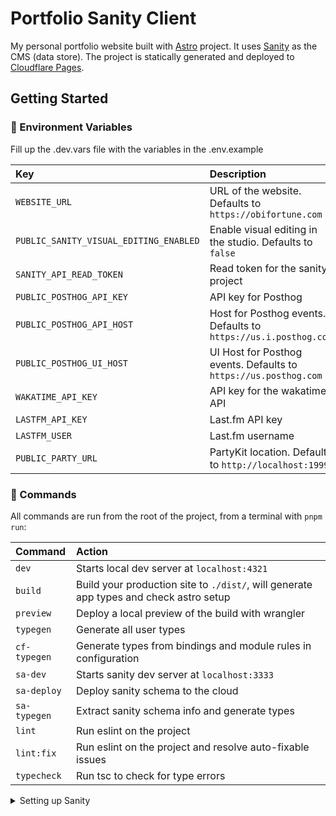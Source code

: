 # Portfolio Sanity Client

My personal portfolio website built with [Astro](https://astro.build/) project. It uses [Sanity](https://www.sanity.io/) as the CMS (data store). The project is statically generated and deployed to [Cloudflare Pages](https://pages.cloudflare.com/).

## Getting Started

### 🤫 Environment Variables

Fill up the .dev.vars file with the variables in the .env.example

| Key                                    | Description                                                      |
| :------------------------------------- | :--------------------------------------------------------------- |
| `WEBSITE_URL`                          | URL of the website. Defaults to `https://obifortune.com`         |
| `PUBLIC_SANITY_VISUAL_EDITING_ENABLED` | Enable visual editing in the studio. Defaults to `false`         |
| `SANITY_API_READ_TOKEN`                | Read token for the sanity project                                |
| `PUBLIC_POSTHOG_API_KEY`               | API key for Posthog                                              |
| `PUBLIC_POSTHOG_API_HOST`              | Host for Posthog events. Defaults to `https://us.i.posthog.com`  |
| `PUBLIC_POSTHOG_UI_HOST`               | UI Host for Posthog events. Defaults to `https://us.posthog.com` |
| `WAKATIME_API_KEY`                     | API key for the wakatime API                                     |
| `LASTFM_API_KEY`                       | Last.fm API key                                                  |
| `LASTFM_USER`                          | Last.fm username                                                 |
| `PUBLIC_PARTY_URL`                     | PartyKit location. Defaults to `http://localhost:1999`           |

### 🧞 Commands

All commands are run from the root of the project, from a terminal with `pnpm run`:

| Command      | Action                                                                                 |
| :----------- | :------------------------------------------------------------------------------------- |
| `dev`        | Starts local dev server at `localhost:4321`                                            |
| `build`      | Build your production site to `./dist/`, will generate app types and check astro setup |
| `preview`    | Deploy a local preview of the build with wrangler                                      |
| `typegen`    | Generate all user types                                                                |
| `cf-typegen` | Generate types from bindings and module rules in configuration                         |
| `sa-dev`     | Starts sanity dev server at `localhost:3333`                                           |
| `sa-deploy`  | Deploy sanity schema to the cloud                                                      |
| `sa-typegen` | Extract sanity schema info and generate types                                          |
| `lint`       | Run eslint on the project                                                              |
| `lint:fix`   | Run eslint on the project and resolve auto-fixable issues                              |
| `typecheck`  | Run tsc to check for type errors                                                       |

<details>
<summary>Setting up Sanity</summary>

### Setting up the sanity project

You need to create a sanity project to work with this portfolio. This can be done by running this in the root of the app

```bash
pnpm create sanity@latest
```

This will prompt you to do a few things

1. Login to your sanity
1. Create a new project
1. Don't add configuration files (this has already been done for you)
1. Select `clean project with no predefined schemas`. You can delete the newly created sanity changes
1. Go to the [Sanity dashboard](https://www.sanity.io/manage) and select your project to view your project ID and other details

</details>
